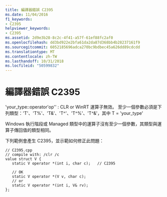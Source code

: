 ```yaml
---
title: 編譯器錯誤 C2395
ms.date: 11/04/2016
f1_keywords:
- C2395
helpviewer_keywords:
- C2395
ms.assetid: 2d9e3b28-8c2c-4f41-a57f-61ef88fc2af0
ms.openlocfilehash: dd3bd922e2bfa61da2da87d368bb4b28237161f9
ms.sourcegitcommit: 6052185696adca270bc9bdbec45a626dd89cdcdd
ms.translationtype: MT
ms.contentlocale: zh-TW
ms.lasthandoff: 10/31/2018
ms.locfileid: "50599832"
---
```

# <a name="compiler-error-c2395"></a>編譯器錯誤 C2395

'your_type::operator'op'' : CLR or WinRT 運算子無效。 至少一個參數必須是下列類型：'T'、'T%'、'T&'、'T^'、'T^%'、'T^&'，其中 T = 'your_type'

Windows 執行階段或 Managed 類型中的運算子沒有至少一個參數，其類型與運算子傳回值的類型相同。

下列範例會產生 C2395，並示範如何修正此問題：

```
// C2395.cpp
// compile with: /clr /c
value struct V {
   static V operator *(int i, char c);   // C2395

   // OK
   static V operator *(V v, char c);
   // or
   static V operator *(int i, V& rv);
};
```